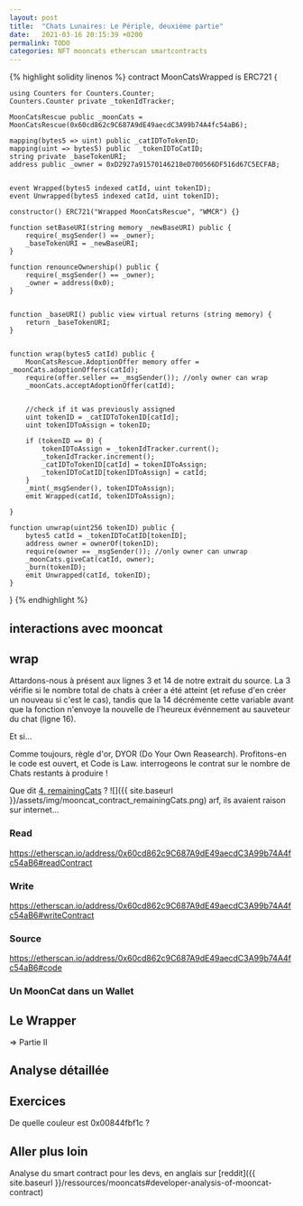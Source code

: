 ```yaml
---
layout: post
title:  "Chats Lunaires: Le Périple, deuxième partie"
date:   2021-03-16 20:15:39 +0200
permalink: TODO
categories: NFT mooncats etherscan smartcontracts
---
```



{% highlight solidity linenos %}
contract MoonCatsWrapped is ERC721 {

    using Counters for Counters.Counter;
    Counters.Counter private _tokenIdTracker;

    MoonCatsRescue public _moonCats = MoonCatsRescue(0x60cd862c9C687A9dE49aecdC3A99b74A4fc54aB6);

    mapping(bytes5 => uint) public _catIDToTokenID;
    mapping(uint => bytes5) public  _tokenIDToCatID;
    string private _baseTokenURI;
    address public _owner = 0xD2927a91570146218eD700566DF516d67C5ECFAB;


    event Wrapped(bytes5 indexed catId, uint tokenID);
    event Unwrapped(bytes5 indexed catId, uint tokenID);

    constructor() ERC721("Wrapped MoonCatsRescue", "WMCR") {}

    function setBaseURI(string memory _newBaseURI) public {
        require(_msgSender() == _owner);
        _baseTokenURI = _newBaseURI;
    }

    function renounceOwnership() public {
        require(_msgSender() == _owner);
        _owner = address(0x0);
    }


    function _baseURI() public view virtual returns (string memory) {
        return _baseTokenURI;
    }


    function wrap(bytes5 catId) public {
        MoonCatsRescue.AdoptionOffer memory offer = _moonCats.adoptionOffers(catId);
        require(offer.seller == _msgSender()); //only owner can wrap
        _moonCats.acceptAdoptionOffer(catId);


        //check if it was previously assigned
        uint tokenID = _catIDToTokenID[catId];
        uint tokenIDToAssign = tokenID;

        if (tokenID == 0) {
            tokenIDToAssign = _tokenIdTracker.current();
            _tokenIdTracker.increment();
            _catIDToTokenID[catId] = tokenIDToAssign;
            _tokenIDToCatID[tokenIDToAssign] = catId;
        }
        _mint(_msgSender(), tokenIDToAssign);
        emit Wrapped(catId, tokenIDToAssign);

    }

    function unwrap(uint256 tokenID) public {
        bytes5 catId = _tokenIDToCatID[tokenID];
        address owner = ownerOf(tokenID);
        require(owner == _msgSender()); //only owner can unwrap
        _moonCats.giveCat(catId, owner);
        _burn(tokenID);
        emit Unwrapped(catId, tokenID);
    }

}
{% endhighlight %}

## interactions avec mooncat

## wrap

Attardons-nous à présent aux lignes 3 et 14 de notre extrait du source. La 3 vérifie si le nombre total de chats à créer a été atteint (et refuse d'en créer un nouveau si c'est le cas), tandis que la 14 décrémente cette variable avant que la fonction n'envoye la nouvelle de l'heureux événnement au sauveteur du chat (ligne 16).

Et si...

Comme toujours, règle d'or, DYOR (Do Your Own Reasearch). Profitons-en le code est ouvert, et Code is Law.
interrogeons le contrat sur le nombre de Chats restants à produire !

Que dit [4. remainingCats](https://etherscan.io/address/0x60cd862c9C687A9dE49aecdC3A99b74A4fc54aB6#readContract) ?
![]({{ site.baseurl }}/assets/img/mooncat_contract_remainingCats.png)
arf, ils avaient raison sur internet...


### Read
https://etherscan.io/address/0x60cd862c9C687A9dE49aecdC3A99b74A4fc54aB6#readContract

### Write
https://etherscan.io/address/0x60cd862c9C687A9dE49aecdC3A99b74A4fc54aB6#writeContract

### Source
https://etherscan.io/address/0x60cd862c9C687A9dE49aecdC3A99b74A4fc54aB6#code

### Un MoonCat dans un Wallet

## Le Wrapper
=> Partie II

## Analyse détaillée

## Exercices 
De quelle couleur est 0x00844fbf1c ?

## Aller plus loin
Analyse du smart contract pour les devs, en anglais sur [reddit]({{ site.baseurl }}/ressources/mooncats#developer-analysis-of-mooncat-contract) 
